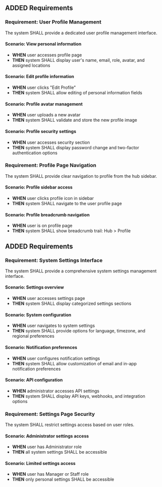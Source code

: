 ## ADDED Requirements
### Requirement: User Profile Management
The system SHALL provide a dedicated user profile management interface.

#### Scenario: View personal information
- **WHEN** user accesses profile page
- **THEN** system SHALL display user's name, email, role, avatar, and assigned locations

#### Scenario: Edit profile information
- **WHEN** user clicks "Edit Profile"
- **THEN** system SHALL allow editing of personal information fields

#### Scenario: Profile avatar management
- **WHEN** user uploads a new avatar
- **THEN** system SHALL validate and store the new profile image

#### Scenario: Profile security settings
- **WHEN** user accesses security section
- **THEN** system SHALL display password change and two-factor authentication options

### Requirement: Profile Page Navigation
The system SHALL provide clear navigation to profile from the hub sidebar.

#### Scenario: Profile sidebar access
- **WHEN** user clicks profile icon in sidebar
- **THEN** system SHALL navigate to the user profile page

#### Scenario: Profile breadcrumb navigation
- **WHEN** user is on profile page
- **THEN** system SHALL show breadcrumb trail: Hub > Profile

## ADDED Requirements
### Requirement: System Settings Interface
The system SHALL provide a comprehensive system settings management interface.

#### Scenario: Settings overview
- **WHEN** user accesses settings page
- **THEN** system SHALL display categorized settings sections

#### Scenario: System configuration
- **WHEN** user navigates to system settings
- **THEN** system SHALL provide options for language, timezone, and regional preferences

#### Scenario: Notification preferences
- **WHEN** user configures notification settings
- **THEN** system SHALL allow customization of email and in-app notification preferences

#### Scenario: API configuration
- **WHEN** administrator accesses API settings
- **THEN** system SHALL display API keys, webhooks, and integration options

### Requirement: Settings Page Security
The system SHALL restrict settings access based on user roles.

#### Scenario: Administrator settings access
- **WHEN** user has Administrator role
- **THEN** all system settings SHALL be accessible

#### Scenario: Limited settings access
- **WHEN** user has Manager or Staff role
- **THEN** only personal settings SHALL be accessible